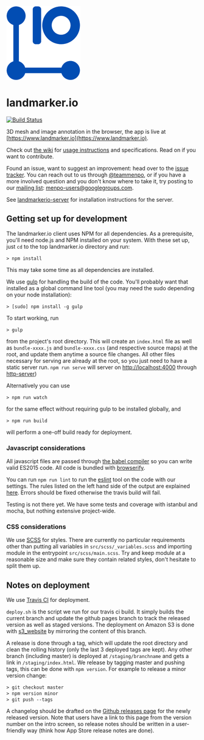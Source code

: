 ![](./static/favicon-194x194.png)

# landmarker.io

[![Build Status](https://travis-ci.org/menpo/landmarker.io.svg?branch=master)](https://travis-ci.org/menpo/landmarker.io)

3D mesh and image annotation in the browser, the app is live at [https://www.landmarker.io](https://www.landmarker.io).

Check out [the wiki](https://github.com/menpo/landmarker.io/wiki) for [usage instructions](https://github.com/menpo/landmarker.io/wiki/User-guide) and specifications. Read on if you want to contribute.

Found an issue, want to suggest an improvement: head over to the [issue tracker](https://github.com/menpo/landmarker.io/issues). You can reach out to us through [@teammenpo](https://twitter.com/@teammenpo), or if you have a more involved question and you don't know where to take it, try posting to our [mailing list](menpo-users@googlegroups.com):  [menpo-users@googlegroups.com](mailt:menpo-users@googlegroups.com).

See [landmarkerio-server](https://github.com/menpo/landmarkerio-server) for
installation instructions for the server.

## Getting set up for development

The landmarker.io client uses NPM for all dependencies. As a prerequisite, you'll need node.js and NPM installed on your system. With these set up, just `cd` to the top landmarker.io directory and run:

```
> npm install
```

This may take some time as all dependencies are installed.

We use [gulp](http://gulpjs.com/) for handling the build of the code. You'll probably want that installed as a global command line tool (you may need the sudo depending on your node installation):

```
> [sudo] npm install -g gulp
```

To start working, run

```
> gulp
```

from the project's root directory. This will create an `index.html` file as well as `bundle-xxxx.js` and `bundle-xxxx.css` (and respective source maps) at the root, and update them anytime a source file changes. All other files necessary for serving are already at the root, so you just need to have a static server run. `npm run serve` will server on [http://localhost:4000](http://localhost:4000) through [http-server](https://www.npmjs.com/package/http-server))

Alternatively you can use

```
> npm run watch
```

for the same effect without requiring gulp to be installed globally, and

```
> npm run build
```

will perform a one-off build ready for deployment.

### Javascript considerations

All javascript files are passed through [the babel compiler](https://babeljs.io/) so you can write valid ES2015 code. All code is bundled with [browserify](http://browserify.org/).

You can run `npm run lint` to run the [eslint](http://eslint.org/) tool on the code with our settings. The rules listed on the left hand side of the output are explained [here](http://eslint.org/docs/rules/). Errors should be fixed otherwise the travis build will fail.

Testing is not there yet. We have some tests and coverage with istanbul and mocha, but nothing extensive project-wide.

### CSS considerations

We use [SCSS](http://sass-lang.com/) for styles. There are currently no particular requirements other than putting all variables in `src/scss/_variables.scss` and importing module in the entrypoint `src/scss/main.scss`. Try and keep module at a reasonable size and make sure they contain related styles, don't hesitate to split them up.

## Notes on deployment

We use [Travis CI](https://travis-ci.org/menpo/landmarker.io/) for deployment.

`deploy.sh` is the script we run for our travis ci build. It simply builds the current branch and update the github pages branch to track the released version as well as staged versions. The deployment on Amazon S3 is done with [s3_website](https://github.com/laurilehmijoki/s3_website) by mirroring the content of this branch.

A release is done through a tag, which will update the root directory and clean the rolling history (only the last 3 deployed tags are kept). Any other branch (including master) is deployed at `/staging/branchname` and gets a link in `/staging/index.html`. We release by tagging master and pushing tags, this can be done with `npm version`. For example to release a minor version change:

```
> git checkout master
> npm version minor
> git push --tags
```

A changelog should be drafted on the [Github releases page](https://github.com/menpo/landmarker.io/releases) for the newly released version. Note that users have a link to this page from the version number on the intro screen, so release notes should be written in a user-friendly way (think how App Store release notes are done).
